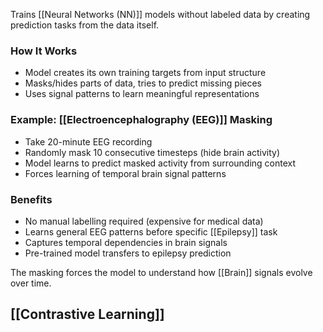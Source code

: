 Trains [[Neural Networks (NN)]] models without labeled data by creating prediction tasks from the data itself.

### How It Works

- Model creates its own training targets from input structure
- Masks/hides parts of data, tries to predict missing pieces
- Uses signal patterns to learn meaningful representations

### Example: [[Electroencephalography (EEG)]] Masking

- Take 20-minute EEG recording
- Randomly mask 10 consecutive timesteps (hide brain activity)
- Model learns to predict masked activity from surrounding context
- Forces learning of temporal brain signal patterns

### Benefits

- No manual labelling required (expensive for medical data)
- Learns general EEG patterns before specific [[Epilepsy]] task
- Captures temporal dependencies in brain signals
- Pre-trained model transfers to epilepsy prediction

The masking forces the model to understand how [[Brain]] signals evolve over time.

## [[Contrastive Learning]]